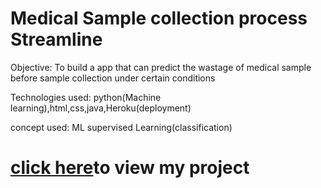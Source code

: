 # Medical Sample collection process Streamline
Objective: To build a app that can predict the wastage of medical sample before sample collection under certain conditions

Technologies used: python(Machine learning),html,css,java,Heroku(deployment)

concept used: ML supervised Learning(classification)

<h1> <a href="https://medical-sample-streamline.herokuapp.com/">click here</a>to view my project<h1>
